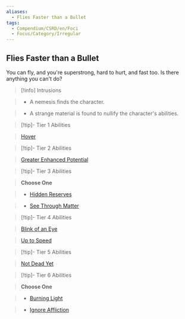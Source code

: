 ```yaml
---
aliases:
  - Flies Faster than a Bullet
tags:
  - Compendium/CSRD/en/Foci
  - Focus/Category/Irregular
---
```

  
    
## Flies Faster than a Bullet    
You can fly, and you're superstrong, hard to hurt, and fast too. Is there anything you can't do?    
  
>[!info] Intrusions    
>- A nemesis finds the character.    
>- A strange material is found to nullify the character's abilities.    
  
  
>[!tip]- Tier 1 Abilities    
> [Hover](Hover.md)    
  
  
>[!tip]- Tier 2 Abilities    
> [Greater Enhanced Potential](Greater-Enhanced-Potential.md)    
  
  
>[!tip]- Tier 3 Abilities    
> **Choose One**    
>- [Hidden Reserves](Hidden-Reserves.md)    
>- [See Through Matter](See-Through-Matter.md)    
  
  
>[!tip]- Tier 4 Abilities    
> [Blink of an Eye](Blink-of-an-Eye.md)    
> [Up to Speed](Up-to-Speed.md)    
  
  
>[!tip]- Tier 5 Abilities    
> [Not Dead Yet](Not-Dead-Yet.md)    
  
  
>[!tip]- Tier 6 Abilities    
> **Choose One**    
>- [Burning Light](Burning-Light.md)    
>- [Ignore Affliction](Ignore-Affliction.md)